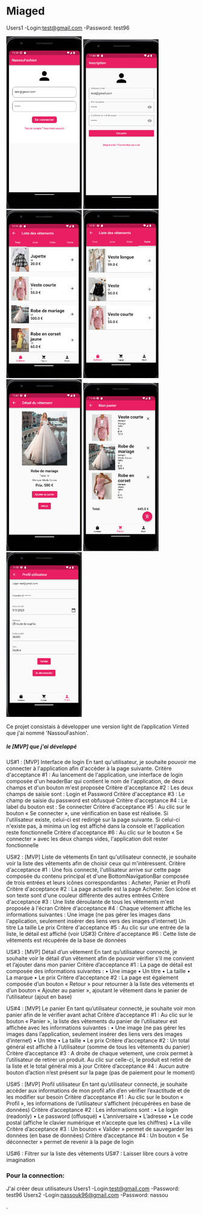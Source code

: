 # Miaged
Users1
-Login:test@gmail.com
-Password: test96
<p float="left">
  <img src="./asset/Login.png" width="200" />
  <img src="./asset/inscription.png" width="200" /> 
  <img src="./asset/ListeVetement.png" width="200" />
  <img src="./asset/CategorieVeste.png" width="200" />
  <img src="./asset/Detaille.png" width="200" />
  <img src="./asset/Panier.png" width="200" />
  <img src="./asset/Profil.png" width="200" />
</p>
Ce projet consistais à développer une version light de l’application Vinted que j'ai nommé 'NassouFashion'. 

##### le [MVP] que j'ai développé 

US#1 : [MVP] Interface de login
En tant qu'utilisateur, je souhaite pouvoir me connecter à l'application afin d'accéder à la page suivante.
Critère d'acceptance #1 : Au lancement de l'application, une interface de login composée d'un headerBar qui contient le nom de l'application, de deux champs et d'un bouton m'est proposée
Critère d'acceptance #2 : Les deux champs de saisie sont : Login et Password
Critère d'acceptance #3 : Le champ de saisie du password est obfusqué
Critère d'acceptance #4 : Le label du bouton est : Se connecter
Critère d'acceptance #5 : Au clic sur le bouton « Se connecter », une vérification en base est réalisée. Si l'utilisateur existe, celui-ci est redirigé sur la page suivante. Si celui-ci n'existe pas, à minima un log est affiché dans la console et l'application reste fonctionnelle
Critère d'acceptance #6 : Au clic sur le bouton « Se connecter » avec les deux champs vides, l'application doit rester fonctionnelle

US#2 : [MVP] Liste de vêtements
En tant qu'utilisateur connecté, je souhaite voir la liste des vêtements afin de choisir ceux qui m'intéressent.
Critère d'acceptance #1 : Une fois connecté, l'utilisateur arrive sur cette page composée du contenu principal et d'une BottomNavigationBar composée de trois entrées et leurs icônes correspondantes : Acheter, Panier et Profil
Critère d'acceptance #2 : La page actuelle est la page Acheter. Son icône et son texte sont d'une couleur différente des autres entrées
Critère d'acceptance #3 : Une liste déroulante de tous les vêtements m'est proposée à l'écran
Critère d'acceptance #4 : Chaque vêtement affiche les informations suivantes :
Une image (ne pas gérer les images dans l'application, seulement insérer des liens vers des images d'internet)
Un titre
La taille
Le prix
Critère d'acceptance #5 : Au clic sur une entrée de la liste, le détail est affiché (voir US#3)
Critère d'acceptance #6 : Cette liste de vêtements est récupérée de la base de données

US#3 : [MVP] Détail d’un vêtement
En tant qu’utilisateur connecté, je souhaite voir le détail d’un vêtement afin de pouvoir vérifier s’il me 
convient et l’ajouter dans mon panier
Critère d’acceptance #1 : La page de détail est composée des informations suivantes :
• Une image
• Un titre
• La taille
• La marque
• Le prix
Critère d’acceptance #2 : La page est également composée d’un bouton « Retour » pour retourner à la 
liste des vétements et d’un bouton « Ajouter au panier », ajoutant le vêtement dans le panier de 
l’utilisateur (ajout en base)

US#4 : [MVP] Le panier
En tant qu’utilisateur connecté, je souhaite voir mon panier afin de le vérifier avant achat
Critère d’acceptance #1 : Au clic sur le bouton « Panier », la liste des vêtements du panier de l’utilisateur 
est affichée avec les informations suivantes : 
• Une image (ne pas gérer les images dans l’application, seulement insérer des liens vers des 
images d’internet)
• Un titre
• La taille
• Le prix
Critère d’acceptance #2 : Un total général est affiché à l’utilisateur (somme de tous les vêtements du 
panier)
Critère d’acceptance #3 : A droite de chaque vetement, une croix permet à l’utilisateur de retirer un 
produit. Au clic sur celle-ci, le produit est retiré de la liste et le total général mis à jour
Critère d’acceptance #4 : Aucun autre bouton d’action n’est présent sur la page (pas de paiement pour 
le moment)

US#5 : [MVP] Profil utilisateur
En tant qu’utilisateur connecté, je souhaite accéder aux informations de mon profil afin d’en vérifier 
l’exactitude et de les modifier sur besoin
Critère d’acceptance #1 : Au clic sur le bouton « Profil », les informations de l’utilisateur s’affichent 
(récupérées en base de données) 
Critère d’acceptance #2 : Les informations sont : 
• Le login (readonly)
• Le password (offusqué) 
• L’anniversaire
• L’adresse
• Le code postal (affiche le clavier numérique et n’accepte que les chiffres)
• La ville
Critère d’acceptance #3 : Un bouton « Valider » permet de sauvegarder les données (en base de 
données)
Critère d’acceptance #4 : Un bouton « Se déconnecter » permet de revenir à la page de login

US#6 : Filtrer sur la liste des vêtements
US#7 : Laisser libre cours à votre imagination


### Pour la connection:
J'ai créer deux utilisateurs
Users1
-Login:test@gmail.com
-Password: test96
Users2
-Login:nassouk96@gmail.com
-Password: nassou

.
